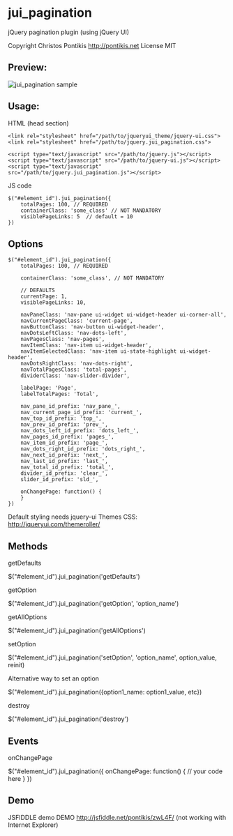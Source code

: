 jui_pagination
==============

jQuery pagination plugin (using jQuery UI)

Copyright Christos Pontikis http://pontikis.net License MIT

Preview:
---

![jui_pagination sample][sample]

[sample]: https://raw.github.com/pontikis/jui_pagination/master/demo/images/sample.png "jui_pagination sample"

Usage:
---

<p>HTML (head section)</p>

    <link rel="stylesheet" href="/path/to/jqueryui_theme/jquery-ui.css">
    <link rel="stylesheet" href="/path/to/jquery.jui_pagination.css">

    <script type="text/javascript" src="/path/to/jquery.js"></script>
    <script type="text/javascript" src="/path/to/jquery-ui.js"></script>
    <script type="text/javascript" src="/path/to/jquery.jui_pagination.js"></script>


<p>JS code</p>

    $("#element_id").jui_pagination({
        totalPages: 100, // REQUIRED
        containerClass: 'some_class' // NOT MANDATORY
        visiblePageLinks: 5  // default = 10
    })

Options
---

    $("#element_id").jui_pagination({
        totalPages: 100, // REQUIRED

        containerClass: 'some_class', // NOT MANDATORY

        // DEFAULTS
        currentPage: 1,
        visiblePageLinks: 10,

        navPaneClass: 'nav-pane ui-widget ui-widget-header ui-corner-all',
        navCurrentPageClass: 'current-page',
        navButtonClass: 'nav-button ui-widget-header',
        navDotsLeftClass: 'nav-dots-left',
        navPagesClass: 'nav-pages',
        navItemClass: 'nav-item ui-widget-header',
        navItemSelectedClass: 'nav-item ui-state-highlight ui-widget-header',
        navDotsRightClass: 'nav-dots-right',
        navTotalPagesClass: 'total-pages',
        dividerClass: 'nav-slider-divider',

        labelPage: 'Page',
        labelTotalPages: 'Total',

        nav_pane_id_prefix: 'nav_pane_',
        nav_current_page_id_prefix: 'current_',
        nav_top_id_prefix: 'top_',
        nav_prev_id_prefix: 'prev_',
        nav_dots_left_id_prefix: 'dots_left_',
        nav_pages_id_prefix: 'pages_',
        nav_item_id_prefix: 'page_',
        nav_dots_right_id_prefix: 'dots_right_',
        nav_next_id_prefix: 'next_',
        nav_last_id_prefix: 'last_',
        nav_total_id_prefix: 'total_',
        divider_id_prefix: 'clear_',
        slider_id_prefix: 'sld_',

        onChangePage: function() {
        }
    })


Default styling needs jquery-ui Themes CSS: http://jqueryui.com/themeroller/

Methods
---

<p>getDefaults</p>
    $("#element_id").jui_pagination('getDefaults')

<p>getOption</p>
    $("#element_id").jui_pagination('getOption', 'option_name')

<p>getAllOptions</p>
    $("#element_id").jui_pagination('getAllOptions')

<p>setOption</p>
    $("#element_id").jui_pagination('setOption', 'option_name', option_value, reinit)

<p>Alternative way to set an option</p>
    $("#element_id").jui_pagination({option1_name: option1_value, etc})

<p>destroy</p>
    $("#element_id").jui_pagination('destroy')


Events
---

<p>onChangePage</p>
    $("#element_id").jui_pagination({
        onChangePage: function() {
            // your code here
        }
    })


Demo
---

JSFIDDLE demo DEMO http://jsfiddle.net/pontikis/zwL4F/ (not working with Internet Explorer)